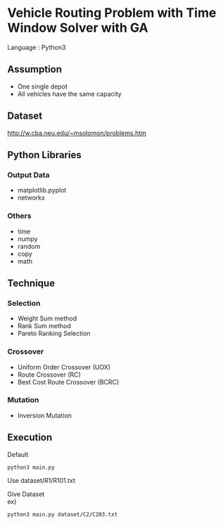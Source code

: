 # Vehicle Routing Problem with Time Window Solver with GA

Language : Python3

## Assumption

- One single depot
- All vehicles have the same capacity

## Dataset

http://w.cba.neu.edu/~msolomon/problems.htm

## Python Libraries

### Output Data

- matplotlib.pyplot
- networkx

### Others

- time
- numpy
- random
- copy
- math

## Technique

### Selection
- Weight Sum method
- Rank Sum method
- Pareto Ranking Selection

### Crossover

- Uniform Order Crossover (UOX)
- Route Crossover (RC)
- Best Cost Route Crossover (BCRC)

### Mutation

- Inversion Mutation

## Execution

Default
```
python3 main.py
```
Use dataset/R1/R101.txt

Give Dataset  
ex)
```
python3 main.py dataset/C2/C203.txt
```
